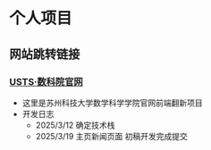 # 个人项目

## 网站跳转链接

### [USTS·数科院官网](新闻页2.html)
- 这里是苏州科技大学数学科学学院官网前端翻新项目 
- 开发日志 
  - 2025/3/12 确定技术栈
  - 2025/3/19 主页新闻页面 初稿开发完成提交

